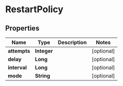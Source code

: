 

# RestartPolicy


## Properties

Name | Type | Description | Notes
------------ | ------------- | ------------- | -------------
**attempts** | **Integer** |  |  [optional]
**delay** | **Long** |  |  [optional]
**interval** | **Long** |  |  [optional]
**mode** | **String** |  |  [optional]



